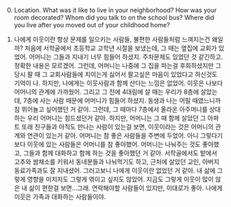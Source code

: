 0. Location. What was it like to live in your neighborhood? How was your room decorated? Whom did you talk to on the school bus? Where did you live after you moved out of your childhood home?

1. 나에게 이웃이란 항상 문제를 일으키는 사람들, 불편한 사람들처럼 느껴지는건 왜일까? 처음에 서학골에서 초등학교 고학년 시절을 보냈는데, 그 때는 옆집에 교회가 있었어. 어머니는 그들과 지내기 너무 힘들어 하셨지. 주차문제도 있었던 것 같긴하고. 정확한 내용은 모르겠어. 그런데, 어머니는 나중에 그 집을 파는걸 후회하셨지만 그 당시 팔 때 그 교회사람들에 치이는게 싫어서 팔고싶은 마음이 있었다고 하신것도 기억이 나. 하지만, 나에게는 이웃사람과 함께 산다는 느낌은 없었어. 이웃은 나보다 어머니의 관계에 가까웠어. 그리고 그 전에 4대림에 살 때는 우리가 8층에 살았는데, 7층에 사는 사람 때문에 어머니가 힘들어 하셨지. 동생과 나는 어릴 때였느니까 참 뛰어놀고 싶어했던 거 같아. 그런데, 그 때마다 7층에서 올라온 아주머니를 상대하는 우리 어머니는 힘드셨던거 같아. 하지만, 어머니는 그 때 함께 살았던 그 아파트 또래 친구들과 아직도 만나는 사람이 있는걸 보면, 이웃이라는 것은 어머니의 관계와 연관이 있는거 같아. 어머니는 참 좋은 사람들을 주변에 두었어. 아니 그렇다기보다 이웃에 있는 사람들은 어머니를 참 좋아했어. 어머니는 나눠주는 것도 좋아했고, 그들과 함께 대화하고 함께 하는 것을 좋아했던 거 같아. 서학골에서도 밭에서 고추와 쌈채소를 키워서 동네분들과 나눠먹기도 하고, 근처에 살았던 교인, 아버지 동료가족과도 잘 지내셨어. 그러고보니 나에게 이웃이란 없었던 거 같아. 내 삶에 그렇게 영향을 미치지도 그렇게 엮이고 싶지도 않았어. 지금도 그렇게 이웃이 많이 않은 내 삶이 편한걸 보면...그래. 연락해야할 사람들이 있지만, 이대로가 좋아. 나에게 이웃은 가족과 대화하는 사람들이야.